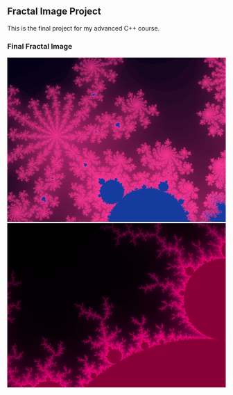 ## Fractal Image Project  
This is the final project for my advanced C++ course.

### Final Fractal Image
![Original](results/test3.bmp)
![Original](results/test.bmp)
